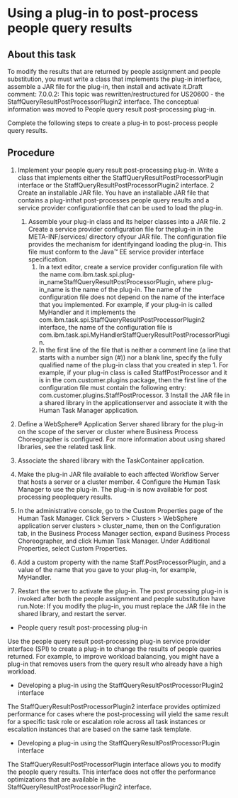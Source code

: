 <!-- image -->

# Using a plug-in to post-process people query results

## About this task

To modify the results that are returned by people assignment
and people substitution, you must write a class that implements the
plug-in interface, assemble a JAR file for the plug-in, then install
and activate it.Draft comment: 
7.0.0.2: This topic was rewritten/restructured
for US20600 - the StaffQueryResultPostProcessorPlugin2 interface. The conceptual information was moved to People query result post-processing plug-in.

Complete the
following steps to create a plug-in to post-process people query results.

## Procedure

1. Implement your people query result post-processing plug-in.
Write a class that implements either the StaffQueryResultPostProcessorPlugin interface or the StaffQueryResultPostProcessorPlugin2 interface.
2 Create an installable JAR file. You have an installable JAR file that contains a plug-inthat post-processes people query results and a service provider configurationfile that can be used to load the plug-in.
    1. Assemble your plug-in class and its helper classes into
a JAR file.
    2 Create a service provider configuration file for theplug-in in the META-INF/services/ directory ofyour JAR file. The configuration file provides the mechanism for identifyingand loading the plug-in. This file must conform to the Java™ EE service provider interface specification.
        1. In a text editor, create a service provider configuration file
with the name com.ibm.task.spi.plug-in\_nameStaffQueryResultPostProcessorPlugin, where plug-in\_name is the name of the plug-in. The name
of the configuration file does not depend on the name of the interface
that you implemented. For example, if your plug-in is called MyHandler and it implements the com.ibm.task.spi.StaffQueryResultPostProcessorPlugin2 interface, the name of the configuration file is com.ibm.task.spi.MyHandlerStaffQueryResultPostProcessorPlugin.
        2. In the first line of the file that is neither a comment line (a
line that starts with a number sign (#)) nor a blank line, specify
the fully qualified name of the plug-in class that you created in
step 1. For example, if your plug-in class is called StaffPostProcessor and it is in the com.customer.plugins package,
then the first line of the configuration file must contain the following
entry: com.customer.plugins.StaffPostProcessor.
3 Install the JAR file in a shared library in the applicationserver and associate it with the Human Task Manager application.

1. Define a WebSphere® Application
Server shared library for the plug-in on the scope of
the server or cluster where Business Process Choreographer is configured.
For more information about using shared
libraries, see the related task link.
2. Associate the shared library with the TaskContainer application.
3. Make the plug-in JAR file available to each affected Workflow Server
that hosts a server or a cluster member.
4 Configure the Human Task Manager to use the plug-in. The plug-in is now available for post processing peoplequery results.

1. In the administrative console, go to the Custom
Properties page of the Human Task Manager.  Click Servers > Clusters > WebSphere application server clusters > cluster\_name,
then on the Configuration tab, in the Business Process Manager section, expand Business Process Choreographer, and click Human Task Manager. Under Additional Properties, select Custom Properties.
2. Add a custom property with the name Staff.PostProcessorPlugin, and a value of the name that you gave to your plug-in, for example, MyHandler.
5. Restart the server to activate the plug-in.  The post processing plug-in is invoked after both the people assignment
and people substitution have run.Note: If you modify the plug-in,
you must replace the JAR file in the shared library, and restart the
server.

- People query result post-processing plug-in

Use the people query result post-processing plug-in service provider interface (SPI) to create a plug-in to change the results of people queries returned. For example, to improve workload balancing, you might have a plug-in that removes users from the query result who already have a high workload.
- Developing a plug-in using the StaffQueryResultPostProcessorPlugin2 interface

The StaffQueryResultPostProcessorPlugin2 interface provides optimized performance for cases where the post-processing will yield the same result for a specific task role or escalation role across all task instances or escalation instances that are based on the same task template.
- Developing a plug-in using the StaffQueryResultPostProcessorPlugin interface

The StaffQueryResultPostProcessorPlugin interface allows you to modify the people query results. This interface does not offer the performance optimizations that are available in the StaffQueryResultPostProcessorPlugin2 interface.
